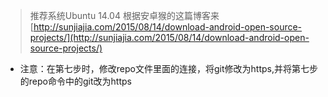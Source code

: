 >推荐系统Ubuntu 14.04
根据安卓猴的这篇博客来[http://sunjiajia.com/2015/08/14/download-android-open-source-projects/](http://sunjiajia.com/2015/08/14/download-android-open-source-projects/)

- 注意：在第七步时，修改repo文件里面的连接，将git修改为https,并将第七步的repo命令中的git改为https